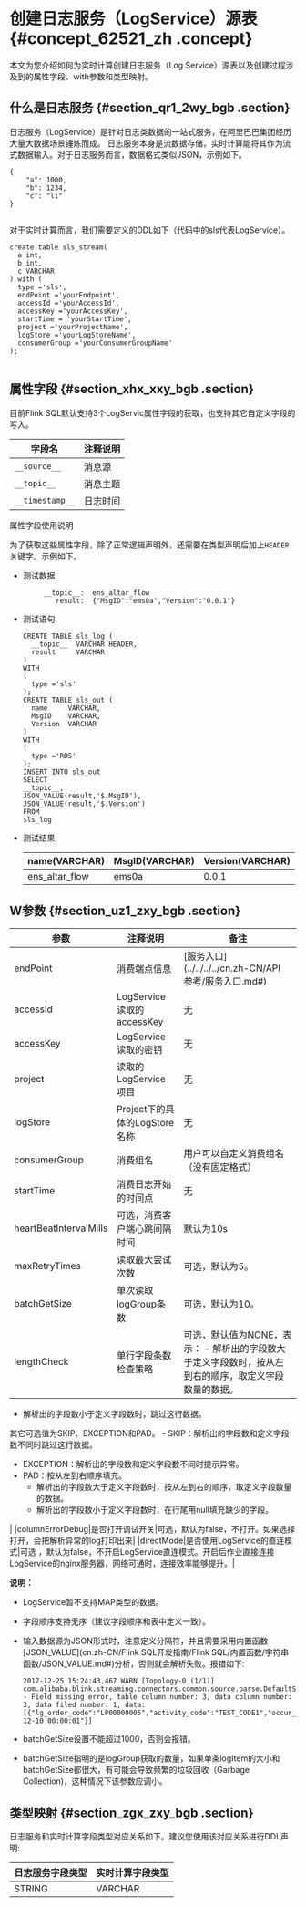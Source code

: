 # 创建日志服务（LogService）源表 {#concept_62521_zh .concept}

本文为您介绍如何为实时计算创建日志服务（Log Service）源表以及创建过程涉及到的属性字段、with参数和类型映射。

## 什么是日志服务 {#section_qr1_2wy_bgb .section}

日志服务（LogService）是针对日志类数据的一站式服务，在阿里巴巴集团经历大量大数据场景锤炼而成。 日志服务本身是流数据存储，实时计算能将其作为流式数据输入。对于日志服务而言，数据格式类似JSON，示例如下。

```language-json
{
	"a": 1000,
	"b": 1234,
	"c": "li"
}
			
```

对于实时计算而言，我们需要定义的DDL如下（代码中的sls代表LogService）。

```language-sql
create table sls_stream(
  a int,
  b int,
  c VARCHAR
) with (
  type ='sls',  
  endPoint ='yourEndpoint',
  accessId ='yourAccessId',
  accessKey ='yourAccessKey',
  startTime = 'yourStartTime',
  project ='yourProjectName',
  logStore ='yourLogStoreName',
  consumerGroup ='yourConsumerGroupName'
);
			
```

## 属性字段 {#section_xhx_xxy_bgb .section}

目前Flink SQL默认支持3个LogServic属性字段的获取，也支持其它自定义字段的写入。

|字段名|注释说明|
|---|----|
|`__source__`|消息源|
|`__topic__`|消息主题|
|`__timestamp__`|日志时间|

 属性字段使用说明 

为了获取这些属性字段，除了正常逻辑声明外，还需要在类型声明后加上`HEADER`关键字。示例如下。

-   测试数据

    ```
         __topic__:  ens_altar_flow  
            result:  {"MsgID":"ems0a","Version":"0.0.1"}
    ```

-   测试语句

    ```language-sql
    CREATE TABLE sls_log (
      __topic__  VARCHAR HEADER,
      result     VARCHAR  
    )
    WITH
    (
      type ='sls'
    );
    CREATE TABLE sls_out (
      name     VARCHAR,
      MsgID    VARCHAR,
      Version  VARCHAR 
    )
    WITH
    (
      type ='RDS'
    );
    INSERT INTO sls_out
    SELECT 
    __topic__,
    JSON_VALUE(result,'$.MsgID'),
    JSON_VALUE(result,'$.Version')
    FROM
    sls_log
    ```

-   测试结果

    |name\(VARCHAR\)|MsgID\(VARCHAR\)|Version\(VARCHAR\)|
    |---------------|----------------|------------------|
    |ens\_altar\_flow|ems0a|0.0.1|


## W参数 {#section_uz1_zxy_bgb .section}

|参数|注释说明|备注|
|--|----|--|
|endPoint|消费端点信息|[服务入口](../../../../cn.zh-CN/API 参考/服务入口.md#)|
|accessId|LogService读取的accessKey|无|
|accessKey|LogService读取的密钥|无|
|project|读取的LogService项目|无|
|logStore|Project下的具体的LogStore名称|无|
|consumerGroup|消费组名|用户可以自定义消费组名（没有固定格式）|
|startTime|消费日志开始的时间点|无|
|heartBeatIntervalMills|可选，消费客户端心跳间隔时间|默认为10s|
|maxRetryTimes|读取最大尝试次数|可选，默认为5。|
|batchGetSize|单次读取logGroup条数|可选，默认为10。|
|lengthCheck|单行字段条数检查策略|可选，默认值为NONE，表示： -   解析出的字段数大于定义字段数时，按从左到右的顺序，取定义字段数量的数据。
-   解析出的字段数小于定义字段数时，跳过这行数据。

 其它可选值为SKIP、EXCEPTION和PAD。 -   SKIP：解析出的字段数和定义字段数不同时跳过这行数据。
-   EXCEPTION：解析出的字段数和定义字段数不同时提示异常。
-   PAD：按从左到右顺序填充。
    -   解析出的字段数大于定义字段数时，按从左到右的顺序，取定义字段数量的数据。
    -   解析出的字段数小于定义字段数时，在行尾用null填充缺少的字段。

 |
|columnErrorDebug|是否打开调试开关|可选，默认为false，不打开。如果选择打开，会把解析异常的log打印出来|
|directMode|是否使用LogService的直连模式|可选 ，默认为false，不开启LogService直连模式。开启后作业直接连接LogService的nginx服务器，网络可通时，连接效率能够提升。|

**说明：** 

-   LogService暂不支持MAP类型的数据。
-   字段顺序支持无序（建议字段顺序和表中定义一致）。
-   输入数据源为JSON形式时，注意定义分隔符，并且需要采用内置函数[JSON\_VALUE](cn.zh-CN/Flink SQL开发指南/Flink SQL/内置函数/字符串函数/JSON_VALUE.md#)分析，否则就会解析失败。报错如下:

    ```
    2017-12-25 15:24:43,467 WARN [Topology-0 (1/1)] com.alibaba.blink.streaming.connectors.common.source.parse.DefaultSourceCollector - Field missing error, table column number: 3, data column number: 3, data filed number: 1, data: [{"lg_order_code":"LP00000005","activity_code":"TEST_CODE1","occur_time":"2017-12-10 00:00:01"}]				
    ```

-   batchGetSize设置不能超过1000，否则会报错。
-   batchGetSize指明的是logGroup获取的数量，如果单条logItem的大小和batchGetSize都很大，有可能会导致频繁的垃圾回收（Garbage Collection\)，这种情况下该参数应调小。

## 类型映射 {#section_zgx_zxy_bgb .section}

日志服务和实时计算字段类型对应关系如下。建议您使用该对应关系进行DDL声明:

|日志服务字段类型|实时计算字段类型|
|--------|--------|
|STRING|VARCHAR|

